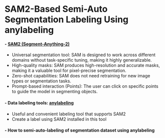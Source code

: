 SAM2-Based Semi-Auto Segmentation Labeling Using anylabeling
=============

#### - [SAM2 (Segment-Anything-2)](https://github.com/facebookresearch/segment-anything-2)
  - Universal segmentation tool: SAM is designed to work across different domains without task-specific tuning, making it highly generalizable.
  - High-quality masks: SAM produces high-resolution and accurate masks, making it a valuable tool for pixel-precise segmentation.
  - Zero-shot capabilities: SAM does not need retraining for new image types or segmentation tasks.
  - Prompt-based interaction (Points): The user can click on specific points to guide the model in segmenting objects.
  
#### - Data labeling tools: [anylabeling](https://github.com/vietanhdev/anylabeling)
  - Useful and convenient labeling tool that supports SAM2
  - Create a label using SAM2 installed in this tool

#### - How to semi-auto-labeling of segmentation dataset using anylabeling
